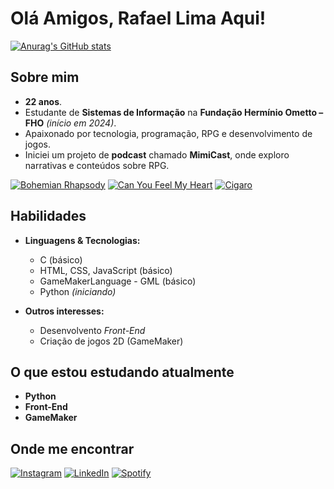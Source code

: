 # Olá Amigos, Rafael Lima Aqui!
[![Anurag's GitHub stats](https://github-readme-stats.vercel.app/api?username=rafael001-py)](https://github.com/rafael001-py/github-readme-stats)


## Sobre mim
- **22 anos**.  
- Estudante de **Sistemas de Informação** na **Fundação Hermínio Ometto – FHO** *(início em 2024)*.  
- Apaixonado por tecnologia, programação, RPG e desenvolvimento de jogos.  
- Iniciei um projeto de **podcast** chamado **MimiCast**, onde exploro narrativas e conteúdos sobre RPG.

[![Bohemian Rhapsody](https://img.shields.io/badge/Bohemian_Rhapsody-Queen-purple?style=for-the-badge)](https://www.youtube.com/watch?v=fJ9rUzIMcZQ)
[![Can You Feel My Heart](https://img.shields.io/badge/Can_You_Feel_My_Heart-BMTH-purple?style=for-the-badge)](https://www.youtube.com/watch?v=3YxaaGgTQYM)
[![Cigaro](https://img.shields.io/badge/Cigaro-SOAD-purple?style=for-the-badge)](https://www.youtube.com/watch?v=9o9H2AgWN3Y)



##  Habilidades
- **Linguagens & Tecnologias:**  
  - C (básico)  
  - HTML, CSS, JavaScript (básico)  
  - GameMakerLanguage - GML (básico)
  - Python *(iniciando)*  


- **Outros interesses:**  
  - Desenvolvento *Front-End* 
  - Criação de jogos 2D (GameMaker) 

## O que estou estudando atualmente
- **Python**
- **Front-End**  
- **GameMaker**

## Onde me encontrar

[![Instagram](https://img.shields.io/badge/Instagram-%23E4405F.svg?&style=for-the-badge&logo=instagram&logoColor=white)](https://www.instagram.com/rafael1.png) 
[![LinkedIn](https://img.shields.io/badge/LinkedIn-%230077B5.svg?style=for-the-badge&logo=linkedin&logoColor=white)](https://www.linkedin.com/in/rafael-caua-delariva-de-lima-80b9b6304)
[![Spotify](https://img.shields.io/badge/Spotify-1ED760?style=for-the-badge&logo=spotify&logoColor=white)](https://open.spotify.com/show/7Cbn0aRGTJVGBNIj9G5Pqt)